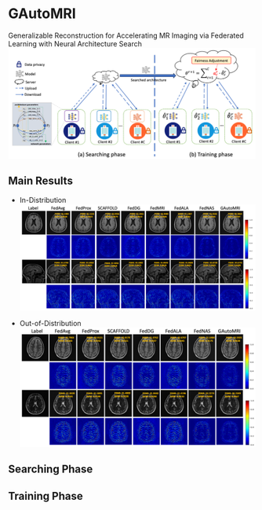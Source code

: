 # GAutoMRI

Generalizable Reconstruction for Accelerating MR Imaging via Federated Learning with Neural Architecture Search
![image](/assets/GAutoMRI.png)

## Main Results

- In-Distribution
![image](/assets/In-Distribution.png)

- Out-of-Distribution
![image](/assets/Out-of-Distribution.png)

## Searching Phase

## Training Phase
